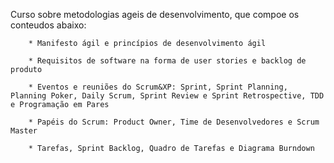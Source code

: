 Curso sobre metodologias ageis de desenvolvimento, que compoe os conteudos abaixo:


        * Manifesto ágil e princípios de desenvolvimento ágil

        * Requisitos de software na forma de user stories e backlog de produto

        * Eventos e reuniões do Scrum&XP: Sprint, Sprint Planning, Planning Poker, Daily Scrum, Sprint Review e Sprint Retrospective, TDD e Programação em Pares

        * Papéis do Scrum: Product Owner, Time de Desenvolvedores e Scrum Master

        * Tarefas, Sprint Backlog, Quadro de Tarefas e Diagrama Burndown